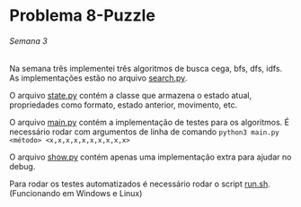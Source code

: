 # Problema 8-Puzzle 
###### Semana 3

Na semana três implementei três algoritmos de busca cega, bfs, dfs, idfs. As implementações estão no arquivo [search.py](./algorithms/search.py).

O arquivo [state.py](./state.py) contém a classe que armazena o estado atual, propriedades como formato, estado anterior, movimento, etc.

O arquivo [main.py](./main.py) contém a implementação de testes para os algoritmos. 
É necessário rodar com argumentos de linha de comando `python3 main.py <método> <x,x,x,x,x,x,x,x,x,x>`

O arquivo [show.py](./show.py) contém apenas uma implementação extra para ajudar no debug.

Para rodar os testes automatizados é necessário rodar o script [run.sh](./run.sh). (Funcionando em Windows e Linux)

